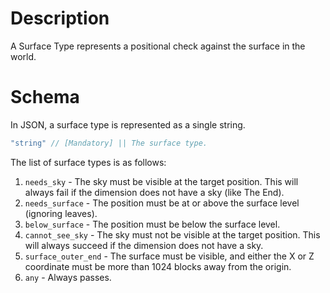 # Description
A Surface Type represents a positional check against the surface in the world.  

# Schema

In JSON, a surface type is represented as a single string.

```js
"string" // [Mandatory] || The surface type.
```

The list of surface types is as follows:

1. `needs_sky` - The sky must be visible at the target position. This will always fail if the dimension does not have a sky (like The End).
2. `needs_surface` - The position must be at or above the surface level (ignoring leaves).
3. `below_surface` - The position must be below the surface level.
4. `cannot_see_sky` - The sky must not be visible at the target position. This will always succeed if the dimension does not have a sky.
5. `surface_outer_end` - The surface must be visible, and either the X or Z coordinate must be more than 1024 blocks away from the origin.
6. `any` - Always passes.
